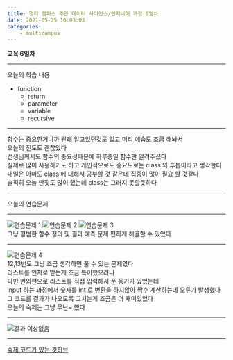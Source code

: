 ```yaml
---
title: 멀티 캠퍼스 주관 데이터 사이언스/엔지니어 과정 6일차
date: 2021-05-25 16:03:03
categories:
    - multicampus
---
```

**교육 6일차**
___
오늘의 학습 내용
- function
    - return
    - parameter
    - variable
    - recursive
___
함수는 중요한거니까 원래 알고있던것도 있고 미리 예습도 조금 해놔서  
오늘의 진도도 괜찮았다  
선생님께서도 함수의 중요성때문에 하루종일 함수만 알려주셨다  
실제로 많이 사용하기도 하고 개인적으로도 중요도로는 class 와 투톱이라고 생각한다  
내일은 아마도 class 에 대해서 공부할 것 같은데 집중이 많이 필요 할 것같다  
솔직히 오늘 딴짓도 많이 했는데 class는 그러지 못할듯하다  
___
오늘의 연습문제
___ 
![연습문제 1](https://user-images.githubusercontent.com/84296244/119529655-450ed280-bdbd-11eb-925b-4d3eff90965e.PNG)
![연습문제 2](https://user-images.githubusercontent.com/84296244/119529665-46d89600-bdbd-11eb-9a51-66e7e7c1bf53.PNG)
![연습문제 3](https://user-images.githubusercontent.com/84296244/119529677-48a25980-bdbd-11eb-95d5-72819d0c7eae.PNG)   
그냥 평범한 함수 정의 및 결과 예측 문제
편하게 해결할 수 있었다
___
![연습문제 4](https://user-images.githubusercontent.com/84296244/119529681-49d38680-bdbd-11eb-93ed-3125aea4873d.PNG)  
12,13번도 그냥 조금 생각하면 풀 수 있는 문제였다  
리스트를 인자로 받는게 조금 특이했으려나  
다만 번외편으로 리스트를 직접 입력해서 푼 동기가 있었는데  
input 하는 과정에서 숫자를 int 로 변환을 하지않아 짝수 계산하는데 오류가 발생했다   
그 코드를 결과가 나오도록 고치는게 조금은 더 재미있었다   
오늘의 숙제는 그냥 무난~ 했다
___
![결과 이상없음](https://user-images.githubusercontent.com/84296244/119529687-4b9d4a00-bdbd-11eb-962f-cbc68fd169c4.PNG)
___
[숙제 코드가 있는 깃허브](https://github.com/ouguro3/Study/blob/main/Python_Basic/12_function/homework.py)   